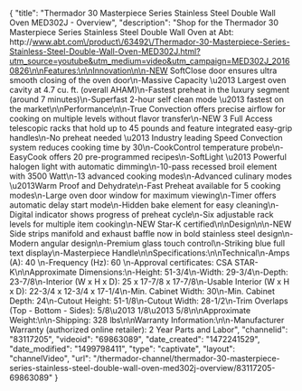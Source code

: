 {
    "title": "Thermador 30 Masterpiece Series Stainless Steel Double Wall Oven MED302J - Overview",
    "description": "Shop for the Thermador 30 Masterpiece Series Stainless Steel Double Wall Oven at Abt: http:\/\/www.abt.com\/product\/63492\/Thermador-30-Masterpiece-Series-Stainless-Steel-Double-Wall-Oven-MED302J.html?utm_source=youtube&utm_medium=video&utm_campaign=MED302J_20160826\n\nFeatures:\n\nInnovation\n\n-NEW SoftClose door ensures ultra smooth closing of the oven door\n-Massive Capacity \u2013 Largest oven cavity at 4.7 cu. ft. (overall AHAM)\n-Fastest preheat in the luxury segment (around 7 minutes)\n-Superfast 2-hour self clean mode \u2013 fastest on the market\n\nPerformance\n\n-True Convection offers precise airflow for cooking on multiple levels without flavor transfer\n-NEW 3 Full Access telescopic racks that hold up to 45 pounds and feature integrated easy-grip handles\n-No preheat needed \u2013 Industry leading Speed Convection system reduces cooking time by 30\n-CookControl temperature probe\n-EasyCook offers 20 pre-programmed recipes\n-SoftLight \u2013 Powerful halogen light with automatic dimming\n-10-pass recessed broil element with 3500 Watt\n-13 advanced cooking modes\n-Advanced culinary modes \u2013Warm Proof and Dehydrate\n-Fast Preheat available for 5 cooking modes\n-Large oven door window for maximum viewing\n-Timer offers automatic delay start mode\n-Hidden bake element for easy cleaning\n-Digital indicator shows progress of preheat cycle\n-Six adjustable rack levels for multiple item cooking\n-NEW Star-K certified\n\nDesign\n\n-NEW Side strips manifold and exhaust baffle now in bold stainless steel design\n-Modern angular design\n-Premium glass touch control\n-Striking blue full text display\n-Masterpiece Handle\n\nSpecifications:\n\nTechnical\n-Amps (A): 40 \n-Frequency (Hz): 60 \n-Approval certificates: CSA STAR-K\n\nApproximate Dimensions:\n-Height: 51-3\/4\n-Width: 29-3\/4\n-Depth: 23-7\/8\n-Interior (W x H x D): 25 x 17-7\/8 x 17-7\/8\n-Usable Interior (W x H x D): 22-3\/4 x 12-3\/4 x 17-1\/4\n-Min. Cabinet Width: 30\n-Min. Cabinet Depth: 24\n-Cutout Height: 51-1\/8\n-Cutout Width: 28-1\/2\n-Trim Overlaps (Top - Bottom - Sides): 5\/8\u2013 1\/8\u2013 5\/8\n\nApproximate Weight:\n\n-Shipping: 328 lbs\n\nWarranty Information:\n\n-Manufacturer Warranty (authorized online retailer): 2 Year Parts and Labor",
    "channelid": "83117205",
    "videoid": "69863089",
    "date_created": "1472241529",
    "date_modified": "1499798411",
    "type": "captivate",
    "layout": "channelVideo",
    "url": "\/thermador-channel\/thermador-30-masterpiece-series-stainless-steel-double-wall-oven-med302j-overview\/83117205-69863089"
}